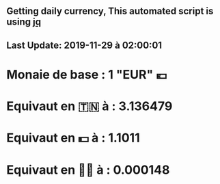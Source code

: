 ## Getting daily currency, This automated script is using [jq](https://stedolan.github.io/jq/)
## Last Update:  2019-11-29 à 02:00:01
 # Monaie de base : 1 "EUR" 💶 
 # Equivaut en 🇹🇳 à :  3.136479 
 # Equivaut en 💵 à : 1.1011
 # Equivaut en 🐱‍💻 à :  0.000148
